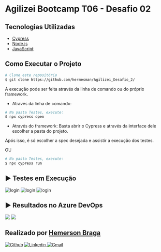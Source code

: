 # Agilizei Bootcamp T06 - Desafio 02


##  Tecnologias Utilizadas
- [Cypress](https://www.cypress.io/)
- [Node.js](https://nodejs.org/en/)
- [JavaScript](https://developer.mozilla.org/pt-BR/docs/Web/JavaScript)


##  Como Executar o Projeto

```bash
# Clone este repositório
$ git clone https://github.com/hermesman/Agilizei_Desafio_2/
```
A execução pode ser feita através da linha de comando ou do próprio framework.
- Através da linha de comando:
```bash
# Na pasta Testes, execute:
$ npx cypress open
```
- Através do framework:
Basta abrir o Cypress e através da interface dele escolher a pasta do projeto.

Após isso, é só escolher a spec desejada e assistir a execução dos testes.

OU

```bash
# Na pasta Testes, execute:
$ npx cypress run
```

## ▶️ Testes em Execução
![login](https://media.giphy.com/media/jUh9agTNOmzUYWatDk/giphy.gif)
![login](https://media.giphy.com/media/KyOh3LsVRbBznzvnmG/giphy.gif)
![login](https://media.giphy.com/media/41mg83g5CDK2TH8gwc/giphy.gif)


## ▶️ Resultados no Azure DevOps
![](https://i.imgur.com/0ynGMeE.png)
![](https://i.imgur.com/ysK5TZS.png)

## Realizado por <a href="https://www.linkedin.com/in/hemerson-braga-a42329208/">Hemerson Braga</a>

[![Github](https://img.shields.io/badge/-Github-595D60?style=flat-square&logo=Github&logoColor=white&link=https://github.com/hermesman)](https://github.com/hermesman/)
[![Linkedin](https://img.shields.io/badge/-LinkedIn-595D60?style=flat-square&logo=Linkedin&logoColor=white&link=https://www.linkedin.com/in/hemerson-braga-a42329208/)
![Gmail](https://img.shields.io/badge/-Gmail-595D60?style=flat-square&logo=Gmail&logoColor=white&link=mailto:nayaraquino7@gmail.com/)](mailto:hermes.restrito@gmail.com/)
